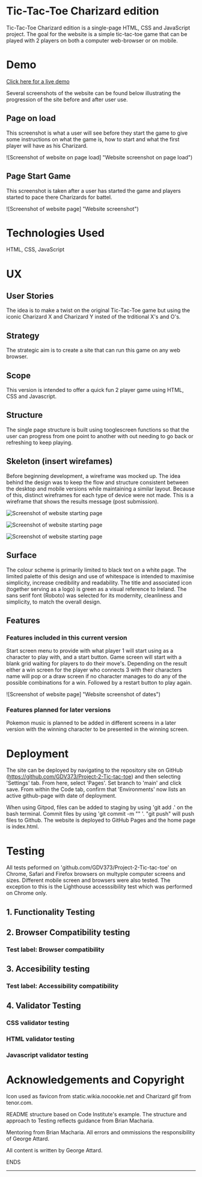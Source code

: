 # Tic-Tac-Toe Charizard edition  

Tic-Tac-Toe Charizard edition is a single-page HTML, CSS and JavaScript project. The goal for the website is a simple tic-tac-toe game that can be played with 2 players on both a computer web-browser or on mobile.

# Demo  

<a href="https://gdv373.github.io/Project-2-Tic-tac-toe/">Click here for a live demo</a>

Several screenshots of the website can be found below illustrating the progression of the site before and after user use.


## Page on load
This screenshot is what a user will see before they start the game to give some instructions on what the game is, how to start and what the first player will have as his Charizard.


![Screenshot of website on page load] "Website screenshot on page  load")
## Page Start Game
This screenshot is taken after a user has started the game and players started to pace there Charizards for battel.

![Screenshot of website page] "Website screenshot")


# Technologies Used
HTML, CSS, JavaScript

# UX
## User Stories
The idea is to make a twist on the original Tic-Tac-Toe game but using the iconic Charizard X and Charizard Y insted of the trditional X's and O's.  

## Strategy
The strategic aim is to create a site that can run this game on any web browser. 

## Scope
This version is intended to offer a quick fun 2 player game using HTML, CSS and Javascript.

## Structure
The single page structure is built using  tooglescreen functions so that the user can progress from one point to another with out needing to go back or refreshing to keep playing.

## Skeleton (insert wirefames)

Before beginning development, a wireframe was mocked up. The idea behind the design was to keep the flow and structure consistent between the desktop and mobile versions while maintaining a similar layout. Because of this, distinct wireframes for each type of device were not made. This is a wireframe that shows the results message (post submission).  <br>  

![Screenshot of website starting page](/assets/images/README_images/WireFrame_Game_Start_Screen.png  "Start Screen Wireframe")<br>  

![Screenshot of website starting page](/assets/images/README_images/WireFrame_Game_Screen.png  "Game Screen Wireframe")<br>  

![Screenshot of website starting page](/assets/images/README_images/WireFrame_End_Screen.png  "End Screen Wireframe")<br>  



## Surface
The colour scheme is primarily limited to black text on a white page. The limited palette of this design and use of whitespace is intended to maximise simplicity, increase credibility and readability. The title and associated icon (together serving as a logo) is green as a visual reference to Ireland. The sans serif font (Roboto) was selected for its modernity, cleanliness and simplicity, to match the overall design. 

## Features
### Features included in this current version
Start screen menu to provide with what player 1 will start using as a character to play with, and a start button.
Game screen will start with a blank grid waiting for players to do their move's.
Depending on the result either a win screen for the player who connects 3 with their characters name will pop or a draw screen if no character manages to do any of the possible combinations for a win. Followed by a restart button to play again.
 

![Screenshot of website page] "Website screenshot of dates")

### Features planned for later versions
Pokemon music is planned to be added in different screens in a later version with the winning character to be presented in the winning screen.

# Deployment
The site can be deployed by navigating to the repository site on GitHub (https://github.com/GDV373/Project-2-Tic-tac-toe) and then selecting 'Settings' tab. From here, select 'Pages'. Set branch to 'main' and click save. From within the Code tab, confirm that  'Environments' now lists an active github-page with date of deployment. 

When using Gitpod, files can be added to staging by using 'git add .' on the bash terminal. Commit files by using 'git commit -m "" '. "git push" will push files to Github. The website is deployed to GitHub Pages and the home page is index.html. 

# Testing
All tests peformed on 'github.com/GDV373/Project-2-Tic-tac-toe' on Chrome, Safari and Firefox browsers on multyple computer screens and sizes. Different mobile screen and browsers were also tested. The exception to this is the Lighthouse accesssibility test which was performed on Chrome only.

## 1. Functionality Testing


## 2. Browser Compatibility testing
### Test label: Browser compatibility 


## 3. Accesibility testing
### Test label: Accessibility compatibility


## 4. Validator Testing
### CSS validator testing


### HTML validator testing


### Javascript validator testing


# Acknowledgements and Copyright

Icon used as favicon from static.wikia.nocookie.net and Charizard gif from tenor.com.

README structure based on Code Institute's example. The structure and approach to Testing reflects guidance from Brian Macharia.  

Mentoring from Brian Macharia. All errors and ommissions the responsibility of George Attard.

All content is written by George Attard.

ENDS

-------------------------